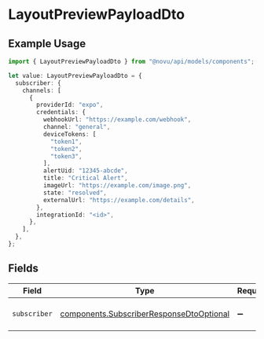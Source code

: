 # LayoutPreviewPayloadDto

## Example Usage

```typescript
import { LayoutPreviewPayloadDto } from "@novu/api/models/components";

let value: LayoutPreviewPayloadDto = {
  subscriber: {
    channels: [
      {
        providerId: "expo",
        credentials: {
          webhookUrl: "https://example.com/webhook",
          channel: "general",
          deviceTokens: [
            "token1",
            "token2",
            "token3",
          ],
          alertUid: "12345-abcde",
          title: "Critical Alert",
          imageUrl: "https://example.com/image.png",
          state: "resolved",
          externalUrl: "https://example.com/details",
        },
        integrationId: "<id>",
      },
    ],
  },
};
```

## Fields

| Field                                                                                                | Type                                                                                                 | Required                                                                                             | Description                                                                                          |
| ---------------------------------------------------------------------------------------------------- | ---------------------------------------------------------------------------------------------------- | ---------------------------------------------------------------------------------------------------- | ---------------------------------------------------------------------------------------------------- |
| `subscriber`                                                                                         | [components.SubscriberResponseDtoOptional](../../models/components/subscriberresponsedtooptional.md) | :heavy_minus_sign:                                                                                   | Partial subscriber information                                                                       |